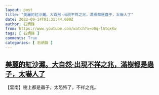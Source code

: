 ```yaml
---
layout: post
title: "美麗的紅沙灘。大自然·出現不祥之兆，滿樹都是蟲子，太嚇人了"
date: 2022-09-14T01:31:44.000Z
author: 石炳鋒
from: https://www.youtube.com/watch?v=o0q-lAtqxKw
tags: [ 石炳锋 ]
comments: True
categories: [ 石炳锋 ]
---
```

<!--1663119104000-->
[美麗的紅沙灘。大自然·出現不祥之兆，滿樹都是蟲子，太嚇人了](https://www.youtube.com/watch?v=o0q-lAtqxKw)
------

<div>
【雲南】樹上都是蟲子，太恐怖了，不祥之兆。
</div>
